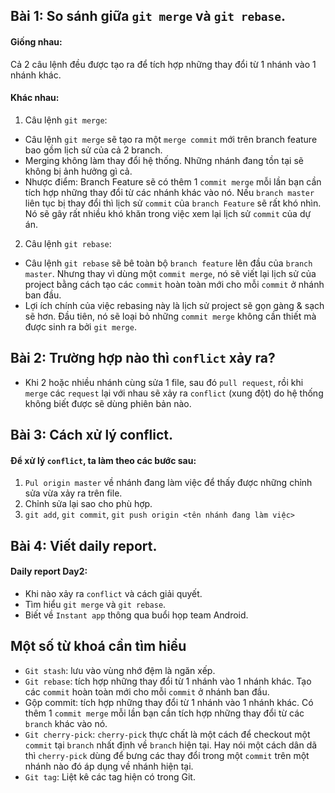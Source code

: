 ## Bài 1: So sánh giữa `git merge` và `git rebase`.

#### Giống nhau:
Cả 2 câu lệnh đều được tạo ra để tích hợp những thay đổi từ 1 nhánh vào 1 nhánh khác.

#### Khác nhau:

1. Câu lệnh `git merge`:
- Câu lệnh `git merge` sẽ tạo ra một `merge commit` mới trên branch feature bao gồm lịch sử của cả 2 branch.
- Merging không làm thay đổi hệ thống. Những nhánh đang tồn tại sẽ không bị ảnh hưởng gì cả.
- Nhược điểm: Branch Feature sẽ có thêm 1 `commit merge` mỗi lần bạn cần tích hợp những thay đổi từ các nhánh khác vào nó. Nếu `branch master` liên tục bị thay đổi thì lịch sử `commit` của `branch Feature` sẽ rất khó nhìn. Nó sẽ gây rất nhiều khó khăn trong việc xem lại lịch sử `commit` của dự án.

2. Câu lệnh `git rebase`:
- Câu lệnh `git rebase` sẽ bê toàn bộ `branch feature` lên đầu của `branch master`. Nhưng thay vì dùng một `commit merge`, nó sẽ viết lại lịch sử của project bằng cách tạo các `commit` hoàn toàn mới cho mỗi `commit` ở nhánh ban đầu.
- Lợi ích chính của việc rebasing này là lịch sử project sẽ gọn gàng & sạch sẽ hơn. Đầu tiên, nó sẽ loại bỏ những `commit merge` không cần thiết mà được sinh ra bởi `git merge`.

## Bài 2: Trường hợp nào thì `conflict` xảy ra?

- Khi 2 hoặc nhiều nhánh cùng sửa 1 file, sau đó `pull request`, rồi khi `merge` các `request` lại với nhau sẽ xảy ra `conflict` (xung đột) do hệ thống không biết được sẽ dùng phiên bản nào.

## Bài 3: Cách xử lý conflict.

#### Để xử lý `conflict`, ta làm theo các bước sau:
1. `Pul origin master` về nhánh đang làm việc để thấy được những chỉnh sửa vừa xảy ra trên file.
2. Chỉnh sửa lại sao cho phù hợp.
3. `git add`, `git commit`, `git push origin <tên nhánh đang làm việc>`

## Bài 4: Viết daily report.

#### Daily report Day2:
- Khi nào xảy ra `conflict` và cách giải quyết.
- Tìm hiểu `git merge` và `git rebase`.
- Biết về `Instant app` thông qua buổi họp team Android.

## Một số từ khoá cần tìm hiểu

- `Git stash`: lưu vào vùng nhớ đệm là ngăn xếp.
- `Git rebase`: tích hợp những thay đổi từ 1 nhánh vào 1 nhánh khác. Tạo các `commit` hoàn toàn mới cho mỗi `commit` ở nhánh ban đầu.
- Gộp commit: tích hợp những thay đổi từ 1 nhánh vào 1 nhánh khác. Có thêm 1 `commit merge` mỗi lần bạn cần tích hợp những thay đổi từ các `branch` khác vào nó.
- `Git cherry-pick`: `cherry-pick` thực chất là một cách để checkout một `commit` tại `branch` nhất định về `branch` hiện tại. Hay nói một cách dân dã thì `cherry-pick` dùng để bưng các thay đổi trong một `commit` trên một nhánh nào đó áp dụng về nhánh hiện tại.
- `Git tag`: Liệt kê các tag hiện có trong Git.

